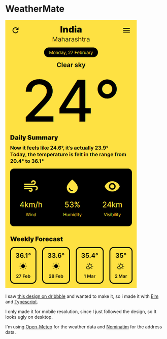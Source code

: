 # WeatherMate

[![preview image](./preview.png)](https://lucasmercado101.github.io/elm-weather-app/)

I saw [this design on dribbble](https://dribbble.com/shots/20675054-Mobile-Weather-app) and wanted to make it, so i made it with [Elm](https://elm-lang.org/) and [Typescript](https://www.typescriptlang.org/).

I only made it for mobile resolution, since I just followed the design, so It looks ugly on desktop.

I'm using [Open-Meteo](https://open-meteo.com/) for the weather data and [Nominatim](https://nominatim.openstreetmap.org/ui/search.html) for the address data.
